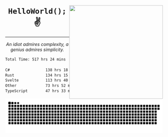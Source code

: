 <div text-align="center">
    <img src="https://i.imgur.com/h1q15Kt.gife" align="right" width="299" height="299">
    <h1 align="center"><code>HelloWorld();</code> ✌️</h1>
    <hr>
    <p align="center"><i>An idiot admires complexity, a genius admires simplicity.</i></p>
</div>

<!--START_SECTION:waka-->

```txt
Total Time: 517 hrs 24 mins

C#                138 hrs 18 mins ██████░░░░░░░░░░░░░░░░░░░   23.39 %
Rust              134 hrs 15 mins █████▓░░░░░░░░░░░░░░░░░░░   22.71 %
Svelte            113 hrs 40 mins ████▓░░░░░░░░░░░░░░░░░░░░   19.23 %
Other             73 hrs 52 mins  ███░░░░░░░░░░░░░░░░░░░░░░   12.49 %
TypeScript        47 hrs 33 mins  ██░░░░░░░░░░░░░░░░░░░░░░░   08.04 %
```

<!--END_SECTION:waka-->

<picture>
  <source media="(prefers-color-scheme: dark)" srcset="https://raw.githubusercontent.com/Somfic/Somfic/main/github-contribution-grid-snake-dark.svg">
  <source media="(prefers-color-scheme: light)" srcset="https://raw.githubusercontent.com/Somfic/Somfic/main/github-contribution-grid-snake.svg">
  <img alt="github contribution grid snake animation" src="https://raw.githubusercontent.com/Somfic/Somfic/main/github-contribution-grid-snake.svg">
</picture>
